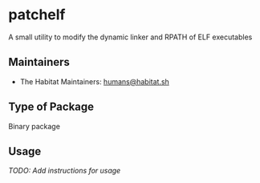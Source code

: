 # patchelf

A small utility to modify the dynamic linker and RPATH of ELF executables

## Maintainers

* The Habitat Maintainers: <humans@habitat.sh>

## Type of Package

Binary package

## Usage

*TODO: Add instructions for usage*

